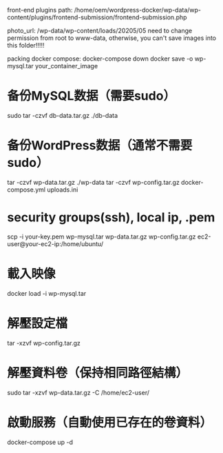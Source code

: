 front-end plugins path:
/home/oem/wordpress-docker/wp-data/wp-content/plugins/frontend-submission/frontend-submission.php

photo_url:
/wp-data/wp-content/loads/20205/05
need to change permission from root to www-data, otherwise, you can't save images into this folder!!!!!

packing docker compose:
docker-compose down
docker save -o wp-mysql.tar your_container_image
# 备份MySQL数据（需要sudo）
sudo tar -czvf db-data.tar.gz ./db-data
# 备份WordPress数据（通常不需要sudo）
tar -czvf wp-data.tar.gz ./wp-data
tar -czvf wp-config.tar.gz docker-compose.yml uploads.ini

# security groups(ssh), local ip, .pem
scp -i your-key.pem wp-mysql.tar wp-data.tar.gz wp-config.tar.gz ec2-user@your-ec2-ip:/home/ubuntu/


# 載入映像
docker load -i wp-mysql.tar

# 解壓設定檔
tar -xzvf wp-config.tar.gz

# 解壓資料卷（保持相同路徑結構）
sudo tar -xzvf wp-data.tar.gz -C /home/ec2-user/

# 啟動服務（自動使用已存在的卷資料）
docker-compose up -d